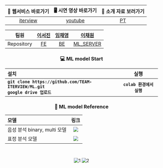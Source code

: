 <div align="center">

| 💬 웹서비스 바로가기 | 🖥️ 시연 영상 바로가기 | 🎤 소개 자료 보러가기 |
|:------:|:---------:|:---------:|
| [iterview](https://iterview.vercel.app/) | [youtube](https://youtu.be/3xKd0lTfJvA) | [PT](https://github.com/TEAM-ITERVIEW/.github/blob/main/profile/PT.md) |

| 팀원 | [이서진](https://github.com/529539) | [임채영](https://github.com/cha2y0ung) | [이채원](https://github.com/gchaewon) |
|:------:|:------:|:---------:|:---------:|
| Repository | [FE](https://github.com/TEAM-ITERVIEW/CLIENT) | [BE](https://github.com/TEAM-ITERVIEW/SERVER) | [ML_SERVER](https://github.com/TEAM-ITERVIEW/ML_SERVER) |

### 💻 ML model Start
| **설치** | **실행** |
| :--- | :---: |
| **`git clone https://github.com/TEAM-ITERVIEW/ML.git`** <br/> **`google drive 업로드`** | **`colab 환경에서 실행`** |



### 🔗 ML model Reference 
| **모델** | **링크** |
| :--- | :---: |
| 음성 분석 binary, multi 모델|<a href="https://github.com/EwhaSpeakUP/SpeakUP_ML/tree/master"><img src="https://img.shields.io/badge/GitHub-222222?style=flat&logo=GitHub&logoColor=white"/></a>|
| 표정 분석 모델 |<a href="https://blog.naver.com/handuelly/221854592096"><img src ="https://img.shields.io/badge/Blog_link-blue?style=flat"/></a>|



<br/>

![1](https://github.com/TEAM-ITERVIEW/.github/assets/102040717/a1b8b991-2f5c-4bfd-968c-2fbc38f65a9d)
![2](https://github.com/TEAM-ITERVIEW/.github/assets/102040717/2cdf9256-6dd0-4340-93e4-7a6e88bf4a70)

</div>

